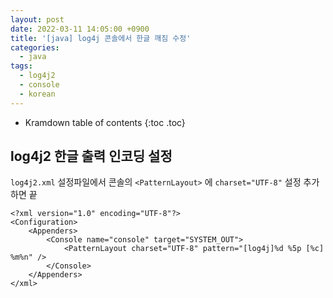 ```yaml
---
layout: post
date: 2022-03-11 14:05:00 +0900
title: '[java] log4j 콘솔에서 한글 깨짐 수정'
categories:
  - java
tags:
  - log4j2
  - console
  - korean
---
```


* Kramdown table of contents
{:toc .toc}

## log4j2 한글 출력 인코딩 설정

`log4j2.xml` 설정파일에서 콘솔의 `<PatternLayout>` 에 `charset="UTF-8"` 설정 추가하면 끝

```
<?xml version="1.0" encoding="UTF-8"?>
<Configuration>
    <Appenders>
        <Console name="console" target="SYSTEM_OUT">
            <PatternLayout charset="UTF-8" pattern="[log4j]%d %5p [%c] %m%n" />
        </Console>
    </Appenders>
</xml>
```
